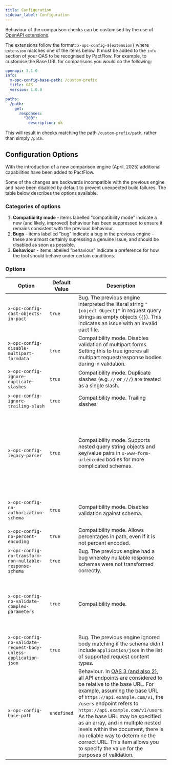 ```yaml
---
title: Configuration
sidebar_label: Configuration
---
```


Behaviour of the comparison checks can be customised by the use of [OpenAPI extensions](https://swagger.io/docs/specification/v3_0/openapi-extensions/). 

The extensions follow the format: `x-opc-config-${extension}` where `extension` matches one of the items below. It must be added to the `info` section of your OAS to be recognised by PactFlow. For example, to customise the Base URL for comparisons you would do the following:

```yml
openapi: 3.1.0
info:
  x-opc-config-base-path: /custom-prefix
  title: OAS
  version: 1.0.0

paths:
  /path:
    get:
      responses:
        "200":
          description: ok
```

This will result in checks matching the path `/custom-prefix/path`, rather than simply `/path`.

## Configuration Options

With the introduction of a new comparison engine (April, 2025) additional capabilities have been added to PactFlow.

Some of the changes are backwards incompatible with the previous engine and have been disabled by default to prevent unexpected build failures. The table below describes the options available. 

### Categories of options

1. **Compatibility mode** - items labelled "compatibility mode" indicate a new (and likely, improved) behaviour has been suppressed to ensure it remains consistent with the previous behaviour. 
2. **Bugs** - items labelled "bug" indicate a bug in the previous engine - these are almost certainly supressing a genuine issue, and should be disabled as soon as possible.
3. **Behaviour** - items labelled "behaviour" indicate a preference for how the tool should behave under certain conditions.


### Options

| Option | Default Value |Description|Example|
|--- |--- |--- |--- |
| `x-opc-config-cast-objects-in-pact` | `true` | Bug. The previous engine interpreted the literal string `"[object Object]"` in request query strings as empty objects (`{}`). This indicates an issue with an invalid pact file. |  |
| `x-opc-config-disable-multipart-formdata` | `true` | Compatibility mode. Disables validation of multipart forms. Setting this to true ignores all multipart request/response bodies during in validation. | |
| `x-opc-config-ignore-duplicate-slashes` | `true` | Compatibility mode. Duplicate slashes (e.g. `//` or `///`) are treated as a single slash. | `//` will be treated as `/` if enabled. |
| `x-opc-config-ignore-trailing-slash` | `true` | Compatibility mode. Trailing slashes  | `/foo` and `/foo/` will be considered the same if enabled. |
| `x-opc-config-legacy-parser` | `true` | Compatibility mode. Supports nested query string objects and key/value pairs in `x-www-form-urlencoded` bodies for more complicated schemas. | `a.b=c is parsed as { "a.b": "c" } in compatibility mode, otherwise { "a" : { "b": "c: } }` and `a[b]=c is parsed as { "a[b]": "c" } in compatibility mode, otherwise { "a" : { "b": "c: } } OPC` and `a=1,2 is parsed as { "a": "1,2" } in compatibility mode, otherwise { "a": ["1", "2"] }`. |
| `x-opc-config-no-authorization-schema` | `true` | Compatibility mode. Disables validation against schema. | `Authorization: Bearer !@#$%^&` or `Authorization: Basic abc` will pass if enabled. |
| `x-opc-config-no-percent-encoding` | `true` | Compatibility mode. Allows percentages in path, even if it is not percent encoded. |  |
| `x-opc-config-no-transform-non-nullable-response-schema` | `true` | Bug. The previous engine had a bug whereby nullable response schemas were not transformed correctly. |  |
| `x-opc-config-no-validate-complex-parameters` | `true` | Compatibility mode. | Given the header `Some-JSON-Header: "foo=bar&baz=bat..."`, the value will be deserialised into an object with properties `foo` and `baz` to be compared to the schema. |
| `x-opc-config-no-validate-request-body-unless-application-json` | `true` | Bug. The previous engine ignored body matching if the schema didn't include `application/json` in the list of supported request content types. |  |
| `x-opc-config-base-path` | `undefined` | Behaviour. In [OAS 3 (and also 2)](https://swagger.io/docs/specification/api-host-and-base-path/), all API endpoints are considered to be relative to the base URL. For example, assuming the base URL of `https://api.example.com/v1`, the `/users` endpoint refers to `https://api.example.com/v1/users`. As the base URL may be specified as an array, and in multiple nested levels within the document, there is no reliable way to determine the correct URL. This item allows you to specify the value for the purposes of validation.  | `/custom-prefix` |